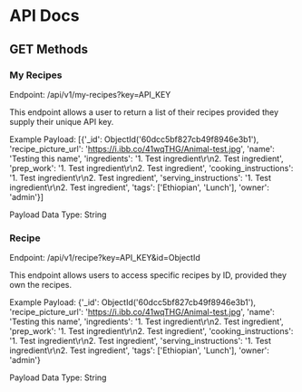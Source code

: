 # API Docs

## GET Methods

### My Recipes

Endpoint: /api/v1/my-recipes?key=API_KEY

This endpoint allows a user to return a list of their recipes provided they supply their unique API key.

Example Payload: [{'_id': ObjectId('60dcc5bf827cb49f8946e3b1'), 'recipe_picture_url': 'https://i.ibb.co/41wqTHG/Animal-test.jpg', 'name':
'Testing this name', 'ingredients': '1. Test ingredient\r\n2. Test ingredient', 'prep_work': '1. Test ingredient\r\n2.
Test ingredient', 'cooking_instructions': '1. Test ingredient\r\n2. Test ingredient', 'serving_instructions': '1. Test
ingredient\r\n2. Test ingredient', 'tags': ['Ethiopian', 'Lunch'], 'owner': 'admin'}]

Payload Data Type: String

### Recipe

Endpoint: /api/v1/recipe?key=API_KEY&id=ObjectId

This endpoint allows users to access specific recipes by ID, provided they own the recipes.

Example Payload: {'_id': ObjectId('60dcc5bf827cb49f8946e3b1'), 'recipe_picture_url': 'https://i.ibb.co/41wqTHG/Animal-test.jpg', 'name':
'Testing this name', 'ingredients': '1. Test ingredient\r\n2. Test ingredient', 'prep_work': '1. Test ingredient\r\n2.
Test ingredient', 'cooking_instructions': '1. Test ingredient\r\n2. Test ingredient', 'serving_instructions': '1. Test
ingredient\r\n2. Test ingredient', 'tags': ['Ethiopian', 'Lunch'], 'owner': 'admin'}

Payload Data Type: String